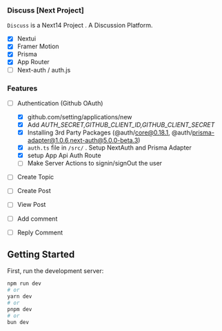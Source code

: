 ### Discuss [Next Project]

`Discuss` is a Next14 Project . A Discussion Platform.

- [x] Nextui
- [x] Framer Motion
- [x] Prisma
- [x] App Router 
- [ ] Next-auth / auth.js

### Features
- [ ] Authentication (Github OAuth)
   
     - [x] github.com/setting/applications/new
     - [x] Add *AUTH_SECRET,GITHUB_CLIENT_ID,GITHUB_CLIENT_SECRET*
     - [x] Installing 3rd Party Packages    (@auth/core@0.18.1, @auth/prisma-adapter@1.0.6,next-auth@5.0.0-beta.3)
     - [x] `auth.ts` file in `/src/` . Setup NextAuth and Prisma Adapter
     - [x] setup App Api Auth Route
     - [ ] Make Server Actions to signin/signOut the user

- [ ] Create Topic
- [ ] Create Post
- [ ] View Post
- [ ] Add comment
- [ ] Reply Comment

## Getting Started

First, run the development server:

```bash
npm run dev
# or
yarn dev
# or
pnpm dev
# or
bun dev
```